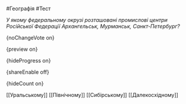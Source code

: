 #Географія #Тест

*У якому федеральному окрузі розташовані промислові центри Російської Федерації Архангельськ, Мурманськ, Санкт-Петербург?*

{noChangeVote on}

{preview on}

{hideProgress on}

{shareEnable off}

{hideCount on}

[[Уральському]]
[[Північному]]
[[Сибірському]]
[[Далекосхідному]]
